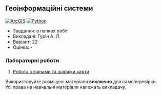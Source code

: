 ## Геоінформаційні системи

[![ArcGIS](https://img.shields.io/badge/ArcGIS-4285F4?style=for-the-badge&logo=google%20earth&logoColor=white)](#)
[![Python](https://img.shields.io/badge/Python-005494?style=for-the-badge&logo=python&logoColor=yellow)](#)

- Завдання: в папках робіт
- Викладачі: Гурін А. Л.
- Варіант: 22 
- Оцінка: -

### Лабораторні роботи
 1. [Робота з вікнами та шарами карти](https://github.com/xairaven/KPI-Labs/tree/main/4thSemester/Geoinformation%20Systems/Lab1)<br>

Використовуйте розміщені матеріали **виключно** для самоперевірки.<br>
Усі права на навчальні матеріали належать викладачу.